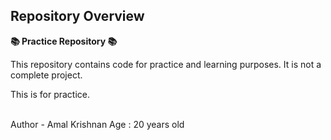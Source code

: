 ## Repository Overview

**📚 Practice Repository  📚**

This repository contains code for practice and learning purposes. It is not a complete project.

This is for practice.

<br>
Author - Amal Krishnan
Age : 20 years old

